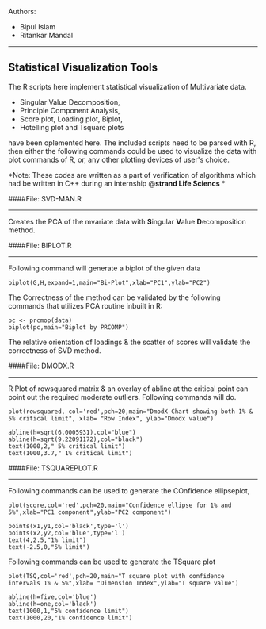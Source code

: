 Authors:

 - Bipul Islam
 - Ritankar Mandal

----------------
## Statistical Visualization Tools

The R scripts here implement statistical visualization of Multivariate data.
 * Singular Value Decomposition,
 * Principle Component Analysis, 
 * Score plot, Loading plot, Biplot,
 * Hotelling plot and Tsquare plots 

have been oplemented here. The included scripts need to be parsed with R, then either the following commands could be used to visualize the data with plot commands of R, or, any other plotting devices of user's choice.

*Note: These codes are written as a part of verification of algorithms which had be written in C++ during an internship @**strand Life Sciencs** *

####File: SVD-MAN.R

--------------

Creates the PCA of the mvariate data with **S**ingular **V**alue **D**ecomposition method.

####File: BIPLOT.R

-------------------------

Following command will generate a biplot of the given data
```
biplot(G,H,expand=1,main="Bi-Plot",xlab="PC1",ylab="PC2")
```
The Correctness of the method can be validated by the following commands that utilizes PCA routine inbuilt in R:
```
pc <- prcmop(data)
biplot(pc,main="Biplot by PRCOMP")
```
The relative orientation of loadings & the scatter of scores will validate the correctness of SVD method.


####File: DMODX.R

-------------------------

R Plot of rowsquared matrix & an overlay of abline at the critical point can point out the required moderate outliers. Following commands will do.
```
plot(rowsquared, col='red',pch=20,main="DmodX Chart showing both 1% & 5% critical limit", xlab= "Row Index", ylab="Dmodx value")

abline(h=sqrt(6.0005931),col="blue")
abline(h=sqrt(9.22091172),col="black")
text(1000,2," 5% critical limit")
text(1000,3.7," 1% critical limit")
```

####File: TSQUAREPLOT.R

-------------------------

Following commands can be used to generate the COnfidence ellipseplot,
```
plot(score,col='red',pch=20,main="Confidence ellipse for 1% and 5%",xlab="PC1 component",ylab="PC2 component")

points(x1,y1,col='black',type='l')
points(x2,y2,col='blue',type='l')
text(4,2.5,"1% limit")
text(-2.5,0,"5% limit")
```
Following commands can be used to generate the TSquare plot
```
plot(TSQ,col='red',pch=20,main="T square plot with confidence intervals 1% & 5%",xlab= "Dimension Index",ylab="T square value")

abline(h=five,col='blue')
abline(h=one,col='black')
text(1000,1,"5% confidence limit")
text(1000,20,"1% confidence limit")
```
